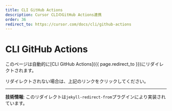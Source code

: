 ```yaml
---
title: CLI GitHub Actions
description: Cursor CLIのGitHub Actions連携
order: 36
redirect_to: https://cursor.com/docs/cli/github-actions
---
```


<!-- このページはJekyllのリダイレクトプラグインにより自動的にリダイレクトされます -->

# CLI GitHub Actions

このページは自動的に[CLI GitHub Actions]({{ page.redirect_to }})にリダイレクトされます。

リダイレクトされない場合は、上記のリンクをクリックしてください。

---

**技術情報**: このリダイレクトは`jekyll-redirect-from`プラグインにより実装されています。
